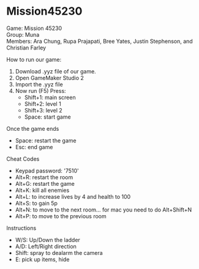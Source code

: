 # Mission45230
Game: Mission 45230
<br>Group: Muna
<br>Members: Ara Chung, Rupa Prajapati, Bree Yates, 
Justin Stephenson, and Christian Farley

How to run our game:
1. Download .yyz file of our game.
2. Open GameMaker Studio 2
3. Import the .yyz file
5. Now run (F5)
Press:
    - Shift+1: main screen
    - Shift+2: level 1
    - Shift+3: level 2
    - Space: start game

Once the game ends
- Space: restart the game
- Esc: end game

Cheat Codes 
- Keypad password: '7510'
- Alt+R: restart the room
- Alt+G: restart the game
- Alt+K: kill all enemies
- Alt+L: to increase lives by 4 and health to 100
- Alt+S: to gain 5p
- Alt+N: to move to the next room... for mac you need to do Alt+Shift+N
- Alt+P: to move to the previous room

Instructions
- W/S: Up/Down the ladder
- A/D: Left/Right direction
- Shift: spray to dealarm the camera
- E: pick up items, hide
 

